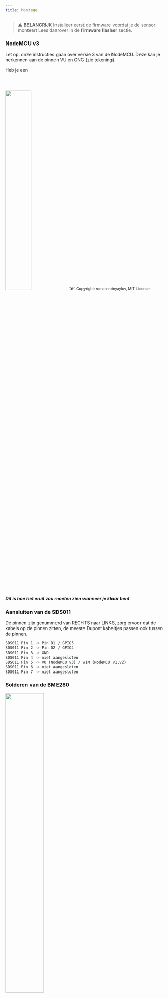 ```yaml
---
title: Montage
---
```


> ⚠️ **BELANGRIJK**
Installeer eerst de firmware voordat je de sensor monteert
Lees daarover in de __firmware flasher__ sectie.

### NodeMCU v3
Let op: onze instructies gaan over versie 3 van de NodeMCU. Deze kan je herkennen aan de pinnen VU en GNG (zie tekening).

Heb je een 

<img src="../docs/airrohr/airrohr-wiring-sds011-bme280.jpg" style="width:40%; margin-top: 3em"/>ter
<small>Copyright: roman-minyaylov, MIT License</small>

##### Dit is hoe het eruit zou moeten zien wanneer je klaar bent


### Aansluiten van de SDS011
De pinnen zijn genummerd van RECHTS naar LINKS, zorg ervoor dat de kabels op de pinnen zitten, de meeste Dupont kabeltjes passen ook tussen de pinnen.
```bash
SDS011 Pin 1 -> Pin D1 / GPIO5
SDS011 Pin 2 -> Pin D2 / GPIO4
SDS011 Pin 3 -> GND
SDS011 Pin 4 -> niet aangesloten
SDS011 Pin 5 -> VU (NodeMCU v3) / VIN (NodeMCU v1,v2)
SDS011 Pin 6 -> niet aangesloten
SDS011 Pin 7 -> niet aangesloten
```

### Solderen van de BME280
<img src="../docs/airrohr/solder-a-bme-280.jpeg" style="width:49%; padding-right: 0.5em" class="items-center"/>
<img src="../docs/airrohr/solder-bme-280.jpeg" style="width:49%;">

Steek de pinheader vanaf de achterkant (dekant zonder componenten) door het BME280 bord. Soldeer vanaf de kant met de componenten. De afstand tussen de pinnen is erg klein, dus wees geduldig en voorzichtig. De truuk is om de soldeerbout tegen de pin te houden, deze op te warmen en dan de soldeer toe te voegen.



### Aansluiten van de BME280
Pinnen zijn genummerd van LINKS naar RECHTS.
```bash
VIN -> Pin 3V3 (3.3V)
GND->  GND/G
SDA -> PIN D3
SCL -> Pin D4
```

### Testen
Voordat je nu alles in elkaar gaat zetten, is het verstandig om eerst te testen of de set werkt. Sluit de sensor aan op de USB voeding en wacht tot de senser een wifi server heeft opgezet. Zoek daarvoor naar een draadloos netwerk met de naam "airrohr_<sensor_UID>". Maak daar verbinding mee en ga in je browser naar http://192.168.4.1/config. Stel bij Sensors in dat je geen DHT22 hebt maar een BME280. Dit hoeft uiteraard maar 1 keer en bij latere stappen dus niet meer. Sla dit op en herstart het station. Wacht tot het airrohr wifi netwerk weer bereikbaar is, maak verbinding en ga naar http://192.168.4.1/values en kijk of er goede metingen binnenkomen.
Lees over het configureren eventueel meer in de __Configuratie__ sectie. Optioneel kun je de configuratie ook eerst doen, voordat je verder gaat met in elkaar zetten.


### Alles bij elkaar binden

##### Bind de NodeMCU en de SDS011 samen
<img src="../docs/airrohr/tie-air-quality-sensor-together.jpeg" style="display: block"/>
Gebruik een kabelbinder om de NodeMCU en de SDS011-sensor aan elkaar te verbinden zodat de WiFi-antenne van de sensor afwijst

##### Verbind de flexibele slang
<img src="../docs/airrohr/sds011-with-tube.jpeg" style="width:49%; padding-right: 0.5em"/>
<img src="../docs/airrohr/bme280-tied-to-tube.jpeg" style="width:49%;">
 
* Steek de flexibele slang op de SDS011 sensor
* Gebruik een kabelbinder om de BME280-temperatuursensor aan de slang te binden
* Haal de USB-kabel door de pijp. Monteer de SDS011 met de NodeMCU naar boven wijzend en de ventilator naar beneden

 
 ##### Stop de sensor in de pijp
* Duw de onderdelen in de pijp, zodat ze stevig vast zitten
* De USB-kabel, flexibele slang en de BME280 zouden uit de pijp moeten steken
* Duw het andere pijpdeel op de eerste

<img src="../docs/airrohr/sds011-jammed-into-tube.jpeg"/>

 ##### Afwerking
* Positioneer de temperatuursensor op de flexibele slang, zodat deze bij het uiteinde van de pijp zit.
* Knip de flexibele slang af aan het eind van de pijp
* Optioneel: je kan de open einden van de pijp bedekken met een fijn gaas. Zo kan de lucht circuleren maar hou je insecten buiten.
 
<img src="../docs/airrohr/position-bme280.jpeg"/>
